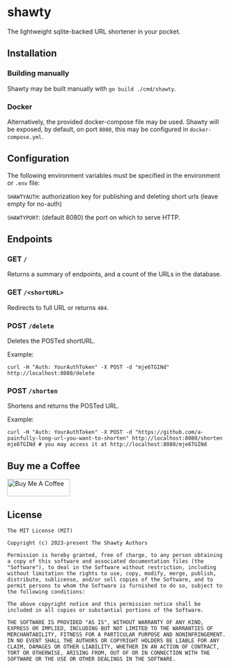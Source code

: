 # shawty

The lightweight sqlite-backed URL shortener in your pocket. 

## Installation

### Building manually

Shawty may be built manually with `go build ./cmd/shawty`.

### Docker

Alternatively, the provided docker-compose file may be used. Shawty will be exposed, by default, on port `8080`, this may be configured in `docker-compose.yml`.

## Configuration

The following environment variables must be specified in the environment or `.env` file:

`SHAWTYAUTH`: authorization key for publishing and deleting short urls (leave empty for no-auth)

`SHAWTYPORT`: (default 8080) the port on which to serve HTTP.

## Endpoints

### GET `/`

Returns a summary of endpoints, and a count of the URLs in the database.

### GET `/<shortURL>`

Redirects to full URL or returns `404`.

### POST `/delete`

Deletes the POSTed shortURL.

Example:
```shell
curl -H "Auth: YourAuthToken" -X POST -d "mje6TGINd" http://localhost:8080/delete
```

### POST `/shorten`

Shortens and returns the POSTed URL.

Example:
```shell
curl -H "Auth: YourAuthToken" -X POST -d "https://github.com/a-painfully-long-url-you-want-to-shorten" http://localhost:8080/shorten
mje6TGINd # you may access it at http://localhost:8080/mje6TGINd
```

## Buy me a Coffee

<a href="https://www.buymeacoffee.com/nbracy" target="_blank"><img src="https://cdn.buymeacoffee.com/buttons/v2/default-red.png" alt="Buy Me A Coffee" style="height: 40px !important;width: 144px !important;" ></a>


## License
```
The MIT License (MIT)

Copyright (c) 2023-present The Shawty Authors

Permission is hereby granted, free of charge, to any person obtaining a copy of this software and associated documentation files (the "Software"), to deal in the Software without restriction, including without limitation the rights to use, copy, modify, merge, publish, distribute, sublicense, and/or sell copies of the Software, and to permit persons to whom the Software is furnished to do so, subject to the following conditions:

The above copyright notice and this permission notice shall be included in all copies or substantial portions of the Software.

THE SOFTWARE IS PROVIDED "AS IS", WITHOUT WARRANTY OF ANY KIND, EXPRESS OR IMPLIED, INCLUDING BUT NOT LIMITED TO THE WARRANTIES OF MERCHANTABILITY, FITNESS FOR A PARTICULAR PURPOSE AND NONINFRINGEMENT. IN NO EVENT SHALL THE AUTHORS OR COPYRIGHT HOLDERS BE LIABLE FOR ANY CLAIM, DAMAGES OR OTHER LIABILITY, WHETHER IN AN ACTION OF CONTRACT, TORT OR OTHERWISE, ARISING FROM, OUT OF OR IN CONNECTION WITH THE SOFTWARE OR THE USE OR OTHER DEALINGS IN THE SOFTWARE.
```
